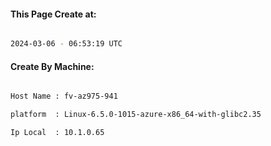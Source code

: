 
   
#### This Page Create at:

```bash

2024-03-06 - 06:53:19 UTC

```

#### Create By Machine:

```bash

Host Name : fv-az975-941

platform  : Linux-6.5.0-1015-azure-x86_64-with-glibc2.35

Ip Local  : 10.1.0.65

```

